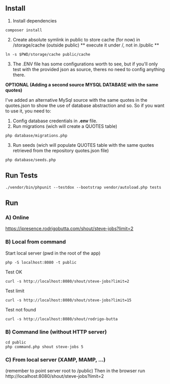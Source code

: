 ## Install

1) Install dependencies
```
composer install
```

2) Create absolute symlink in public to store cache (for now) in /storage/cache (outside public) 
** execute it under /, not in /public **
```
ln -s $PWD/storage/cache public/cache
```

3) The .ENV file has some configurations worth to see, but if you'll only test with the provided json as source, theres no need to config anything there.


**OPTIONAL (Adding a second source MYSQL DATABASE with the same quotes)**

I've added an alternative MySql source with the same quotes in the quotes.json to show the use of database abstraction and so.
So if you want to use it, you need to:
1) Config database credentials in **.env** file.
2) Run migrations (wich will create a QUOTES table) 
```
php database/migrations.php
```
3) Run seeds (wich will populate QUOTES table with the same quotes retrieved from the repository quotes.json file) 
```
php database/seeds.php
```



## Run Tests
```
./vendor/bin/phpunit --testdox --bootstrap vendor/autoload.php tests
```


## Run


### A) Online

https://ipresence.rodrigobutta.com/shout/steve-jobs?limit=2


### B) Local from command 

Start local server (pwd in the root of the app)
```
php -S localhost:8080 -t public
```

Test OK
```
curl -s http://localhost:8080/shout/steve-jobs?limit=2
```

Test limit
```
curl -s http://localhost:8080/shout/steve-jobs?limit=15
```

Test not found
```
curl -s http://localhost:8080/shout/rodrigo-butta
```


### B) Command line (without HTTP server)
```
cd public
php command.php shout steve-jobs 5
```


### C) From local server (XAMP, MAMP, ...)

(remember to point server root to /public)
Then in the browser run http://localhost:8080/shout/steve-jobs?limit=2


